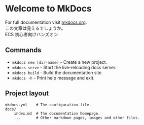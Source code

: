 # Welcome to MkDocs

For full documentation visit [mkdocs.org](https://www.mkdocs.org).  
この文章は見えるでしょうか。  
ECS 初心者向けハンズオン  

## Commands

* `mkdocs new [dir-name]` - Create a new project.
* `mkdocs serve` - Start the live-reloading docs server.
* `mkdocs build` - Build the documentation site.
* `mkdocs -h` - Print help message and exit.

## Project layout

    mkdocs.yml    # The configuration file.
    docs/
        index.md  # The documentation homepage.
        ...       # Other markdown pages, images and other files.
